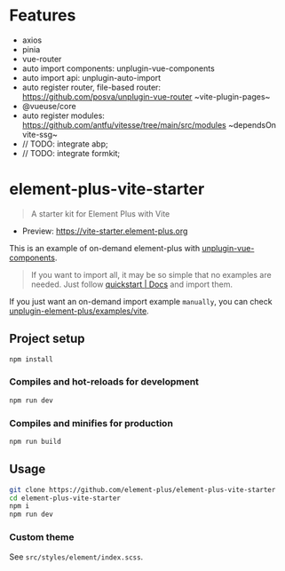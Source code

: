 # Features

- axios
- pinia
- vue-router
- auto import components: unplugin-vue-components  
- auto import api: unplugin-auto-import  
- auto register router, file-based router: https://github.com/posva/unplugin-vue-router   ~vite-plugin-pages~  
- @vueuse/core  
- auto register modules: https://github.com/antfu/vitesse/tree/main/src/modules  ~dependsOn vite-ssg~
- // TODO: integrate abp;  
- // TODO: integrate formkit;  

# element-plus-vite-starter

> A starter kit for Element Plus with Vite

- Preview: <https://vite-starter.element-plus.org>

This is an example of on-demand element-plus with [unplugin-vue-components](https://github.com/antfu/unplugin-vue-components).

> If you want to import all, it may be so simple that no examples are needed. Just follow [quickstart | Docs](https://element-plus.org/zh-CN/guide/quickstart.html) and import them.

If you just want an on-demand import example `manually`, you can check [unplugin-element-plus/examples/vite](https://github.com/element-plus/unplugin-element-plus/tree/main/examples/vite).

## Project setup

```bash
npm install
```

### Compiles and hot-reloads for development

```bash
npm run dev
```

### Compiles and minifies for production

```bash
npm run build
```

## Usage

```bash
git clone https://github.com/element-plus/element-plus-vite-starter
cd element-plus-vite-starter
npm i
npm run dev
```

### Custom theme

See `src/styles/element/index.scss`.
